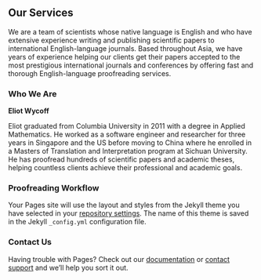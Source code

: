 ## Our Services

We are a team of scientists whose native language is English and who have extensive experience writing and publishing scientific papers to international English-language journals. Based throughout Asia, we have years of experience helping our clients get their papers accepted to the most prestigious international journals and conferences by offering fast and thorough English-language proofreading services.

### Who We Are

**Eliot Wycoff**

Eliot graduated from Columbia University in 2011 with a degree in Applied Mathematics. He worked as a software engineer and researcher for three years in Singapore and the US before moving to China where he enrolled in a Masters of Translation and Interpretation program at Sichuan University. He has proofread hundreds of scientific papers and academic theses, helping countless clients achieve their professional and academic goals.

### Proofreading Workflow

Your Pages site will use the layout and styles from the Jekyll theme you have selected in your [repository settings](https://github.com/eliotwycoff/proofreading/settings). The name of this theme is saved in the Jekyll `_config.yml` configuration file.

### Contact Us

Having trouble with Pages? Check out our [documentation](https://help.github.com/categories/github-pages-basics/) or [contact support](https://github.com/contact) and we’ll help you sort it out.
